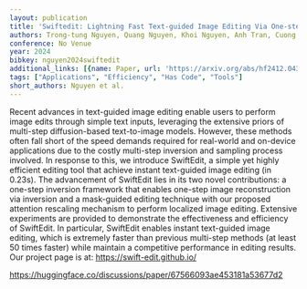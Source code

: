 ```yaml
---
layout: publication
title: 'Swiftedit: Lightning Fast Text-guided Image Editing Via One-step Diffusion'
authors: Trong-tung Nguyen, Quang Nguyen, Khoi Nguyen, Anh Tran, Cuong Pham
conference: No Venue
year: 2024
bibkey: nguyen2024swiftedit
additional_links: [{name: Paper, url: 'https://arxiv.org/abs/hf2412.04301'}]
tags: ["Applications", "Efficiency", "Has Code", "Tools"]
short_authors: Nguyen et al.
---
```

Recent advances in text-guided image editing enable users to perform image edits through simple text inputs, leveraging the extensive priors of multi-step diffusion-based text-to-image models. However, these methods often fall short of the speed demands required for real-world and on-device applications due to the costly multi-step inversion and sampling process involved. In response to this, we introduce SwiftEdit, a simple yet highly efficient editing tool that achieve instant text-guided image editing (in 0.23s). The advancement of SwiftEdit lies in its two novel contributions: a one-step inversion framework that enables one-step image reconstruction via inversion and a mask-guided editing technique with our proposed attention rescaling mechanism to perform localized image editing. Extensive experiments are provided to demonstrate the effectiveness and efficiency of SwiftEdit. In particular, SwiftEdit enables instant text-guided image editing, which is extremely faster than previous multi-step methods (at least 50 times faster) while maintain a competitive performance in editing results. Our project page is at: https://swift-edit.github.io/

https://huggingface.co/discussions/paper/67566093ae453181a53677d2